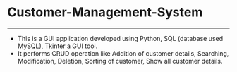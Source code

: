 # Customer-Management-System
------
* This is a GUI application developed using Python, SQL (database used MySQL), Tkinter a GUI tool.
* It performs CRUD operation like Addition of customer details, Searching, Modification, Deletion, Sorting of customer, Show all customer details.

